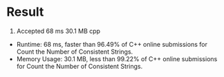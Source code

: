 # Result

1. Accepted	68 ms	30.1 MB	cpp

- Runtime: 68 ms, faster than 96.49% of C++ online submissions for Count the Number of Consistent Strings.
- Memory Usage: 30.1 MB, less than 99.22% of C++ online submissions for Count the Number of Consistent Strings.
